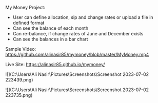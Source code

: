 My Money Project:

- User can define allocation, sip and change rates or upload a file in defined format
- Can see the balance of each month
- Can re-balance, if change rates of June and December exists
- Can see the balances in a bar chart


Sample Video: https://github.com/alinasir85/mymoney/blob/master/MyMoney.mp4

Live Site: https://alinasir85.github.io/mymoney/

![](C:\Users\Ali Nasir\Pictures\Screenshots\Screenshot 2023-07-02 223439.png)

![](C:\Users\Ali Nasir\Pictures\Screenshots\Screenshot 2023-07-02 223735.png)